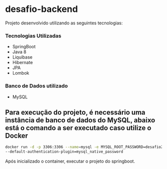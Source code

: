 # desafio-backend

Projeto desenvolvido utilizando as seguintes tecnologias:

### Tecnologias Utilizadas

 - SpringBoot
 - Java 8
 - Liquibase
 - Hibernate
 - JPA
 - Lombok
 
### Banco de Dados utilizado
  - MySQL

## Para execução do projeto, é necessário uma instância de banco de dados do MySQL, abaixo está o comando a ser executado caso utilize o Docker

```sh
docker run -d -p 3306:3306 --name=mysql -e MYSQL_ROOT_PASSWORD=desafio2020 -e MYSQL_DATABASE=desafio -e MYSQL_ROOT_HOST=% mysql:latest \
--default-authentication-plugin=mysql_native_password
```

Após inicializado o container, executar o projeto do springboot.

